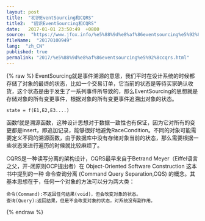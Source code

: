 ```yaml
---
layout: post
title:  "初识EventSourcing和CQRS"
title2:  "初识EventSourcing和CQRS"
date:   2017-01-01 23:50:49  +0800
source:  "https://www.jfox.info/%e5%88%9d%e8%af%86eventsourcing%e5%92%8ccqrs.html"
fileName:  "20170100949"
lang:  "zh_CN"
published: true
permalink: "2017/%e5%88%9d%e8%af%86eventsourcing%e5%92%8ccqrs.html"
---
```

{% raw %}
EventSourcing就是事件溯源的意思，我们平时在设计系统的时候都存储了对象的最终的状态，比如一个交易订单，它当前的状态是等待买家确认收货，这个状态是由于发生了一系列事件所导致的，那么EventSourcing的思想就是存储对象的所有变更事件，根据对象的所有变更事件追溯出对象的状态。 

    state = f(E1,E2,E3....)

 函数f就是溯源函数，这种设计思想对于数据一致性也有保证，因为它对所有的变更都是insert，即追加记录，能够很好地避免RaceCondition。不同的对象可能需要定义不同的溯源函数，由于数据库中没有存储对象当前的状态，那么需要根据一些状态来进行遍历的时候就比较麻烦了。 

 CQRS是一种读写分离的架构设计，CQRS最早来自于Betrand Meyer（Eiffel语言之父，开-闭原则OCP提出者）在 Object-Oriented Software Construction 这本书中提到的一种 命令查询分离 (Command Query Separation,CQS) 的概念。其基本思想在于，任何一个对象的方法可以分为两大类： 

    命令(Command):不返回任何结果(void)，但会改变对象的状态。
    查询(Query):返回结果，但是不会改变对象的状态，对系统没有副作用。
{% endraw %}